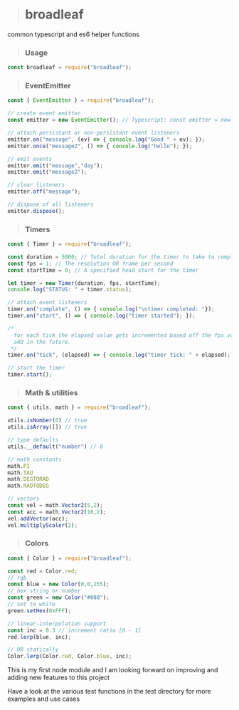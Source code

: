 > # broadleaf
common typescript and es6 helper functions

> ### Usage

```javascript
const broadleaf = require("broadleaf");
```

> ### EventEmitter

```javascript
const { EventEmitter } = require("broadleaf");

// create event emitter
const emitter = new EventEmitter(); // Typescript: const emitter = new EventEmitter<any>();

// attach persistant or non-persistant event listeners
emitter.on("message", (ev) => { console.log("Good " + ev); });
emitter.once("message2", () => { console.log("hello"); });

// emit events
emitter.emit("message","day");
emitter.emit("message2");

// clear listeners
emitter.off("message");

// dispose of all listeners
emitter.dispose();
```

> ### Timers

```javascript
const { Timer } = require("broadleaf");

const duration = 5000; // Total duration for the timer to take to complete
const fps = 1; // The resolution OR frame per second
const startTime = 0; // A specified head start for the timer

let timer = new Timer(duration, fps, startTime);
console.log("STATUS: " + timer.status);

// attach event listeners
timer.on("complete", () => { console.log("\ntimer completed: "});
timer.on("start", () => { console.log("timer started"); });

/* 
  for each tick the elapsed value gets incremented based off the fps value, this data is useful for creating animations, which i will 
  add in the future.
 */
timer.on("tick", (elapsed) => { console.log("timer tick: " + elapsed); });

// start the timer
timer.start();
```

 > ### Math & utilities
  
```javascript
const { utils, math } = require("broadleaf");

utils.isNumber(0) // true
utils.isArray([]) // true

// type defaults
utils.__default("number") // 0

// math constants
math.PI
math.TAU
math.DEGTORAD
math.RADTODEG

// vectors
const vel = math.Vector2(5,2);
const acc = math.Vector2(10,2);
vel.addVector(acc);
vel.multiplyScaler(2);
```

> ### Colors

```javascript
const { Color } = require("broadleaf");

const red = Color.red;
// rgb
const blue = new Color(0,0,255);
// hex string or number
const green = new Color("#080");
// set to white
green.setHex(0xFFF);

// linear-interpolation support
const inc = 0.3 // increment ratio [0 - 1]
red.lerp(blue, inc);

// OR statically
Color.lerp(Color.red, Color.blue, inc);
```

This is my first node module and I am looking forward on improving and adding new features to this project

Have a look at the various test functions
in the test directory for more examples and use cases
